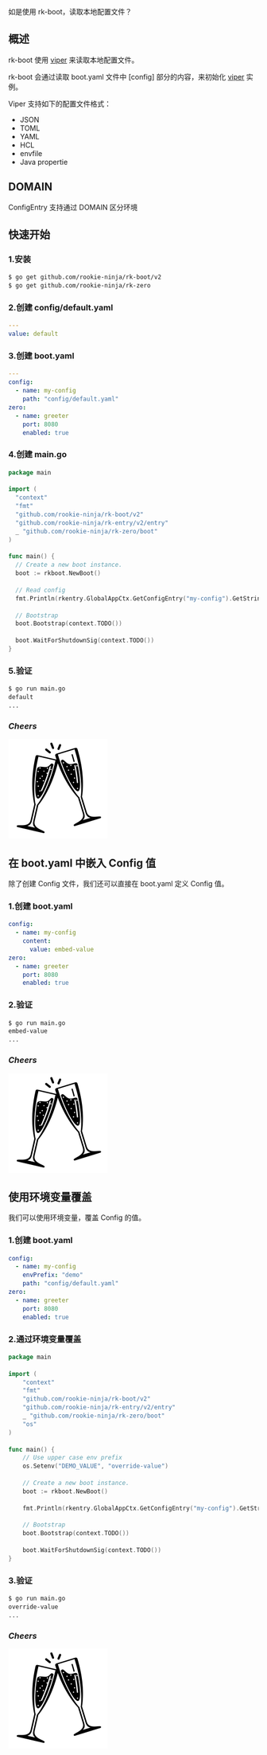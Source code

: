 如是使用 rk-boot，读取本地配置文件？

## 概述
rk-boot 使用 [viper](https://github.com/spf13/viper) 来读取本地配置文件。

rk-boot 会通过读取 boot.yaml 文件中 [config] 部分的内容，来初始化 [viper](https://github.com/spf13/viper) 实例。

Viper 支持如下的配置文件格式：

- JSON
- TOML
- YAML
- HCL
- envfile
- Java propertie

## DOMAIN
ConfigEntry 支持通过 DOMAIN 区分环境

## 快速开始
### 1.安装

```bash
$ go get github.com/rookie-ninja/rk-boot/v2
$ go get github.com/rookie-ninja/rk-zero
```

### 2.创建 config/default.yaml
```yaml
---
value: default
```

### 3.创建 boot.yaml
```yaml
---
config:
  - name: my-config
    path: "config/default.yaml"
zero:
  - name: greeter
    port: 8080
    enabled: true
```

### 4.创建 main.go
```go
package main

import (
  "context"
  "fmt"
  "github.com/rookie-ninja/rk-boot/v2"
  "github.com/rookie-ninja/rk-entry/v2/entry"
  _ "github.com/rookie-ninja/rk-zero/boot"
)

func main() {
  // Create a new boot instance.
  boot := rkboot.NewBoot()

  // Read config
  fmt.Println(rkentry.GlobalAppCtx.GetConfigEntry("my-config").GetString("value"))

  // Bootstrap
  boot.Bootstrap(context.TODO())

  boot.WaitForShutdownSig(context.TODO())
}
```

### 5.验证
```bash
$ go run main.go
default
...
```

### _**Cheers**_
![](../../../img/user-guide/cheers.png)

## 在 boot.yaml 中嵌入 Config 值
除了创建 Config 文件，我们还可以直接在 boot.yaml 定义 Config 值。

### 1.创建 boot.yaml
```yaml
config:
  - name: my-config
    content:
      value: embed-value
zero:
  - name: greeter
    port: 8080
    enabled: true
```

### 2.验证
```bash
$ go run main.go
embed-value
...
```

### _**Cheers**_
![](../../../img/user-guide/cheers.png)

## 使用环境变量覆盖
我们可以使用环境变量，覆盖 Config 的值。

### 1.创建 boot.yaml
```yaml
config:
  - name: my-config
    envPrefix: "demo"
    path: "config/default.yaml"
zero:
  - name: greeter
    port: 8080
    enabled: true
```

### 2.通过环境变量覆盖
```go
package main

import (
	"context"
	"fmt"
	"github.com/rookie-ninja/rk-boot/v2"
	"github.com/rookie-ninja/rk-entry/v2/entry"
	_ "github.com/rookie-ninja/rk-zero/boot"
	"os"
)

func main() {
	// Use upper case env prefix
	os.Setenv("DEMO_VALUE", "override-value")

	// Create a new boot instance.
	boot := rkboot.NewBoot()

	fmt.Println(rkentry.GlobalAppCtx.GetConfigEntry("my-config").GetString("value"))

	// Bootstrap
	boot.Bootstrap(context.TODO())

	boot.WaitForShutdownSig(context.TODO())
}
```

### 3.验证
```bash
$ go run main.go
override-value
...
```

### _**Cheers**_
![](../../../img/user-guide/cheers.png)
